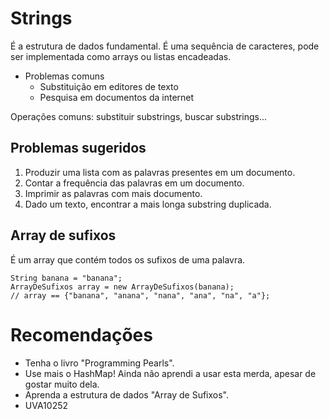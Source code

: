 # Strings

É a estrutura de dados fundamental. É uma sequência de caracteres, pode ser
implementada como arrays ou listas encadeadas.

+ Problemas comuns
  + Substituição em editores de texto
  + Pesquisa em documentos da internet

Operações comuns: substituir substrings, buscar substrings...

Problemas sugeridos
-------------------

1. Produzir uma lista com as palavras presentes em um documento.
2. Contar a frequência das palavras em um documento.
3. Imprimir as palavras com mais documento.
4. Dado um texto, encontrar a mais longa substring duplicada.

Array de sufixos
----------------

É um array que contém todos os sufixos de uma palavra.

    String banana = "banana";
    ArrayDeSufixos array = new ArrayDeSufixos(banana);
    // array == {"banana", "anana", "nana", "ana", "na", "a"};

# Recomendações

+ Tenha o livro "Programming Pearls".
+ Use mais o HashMap! Ainda não aprendi a usar esta merda, apesar de gostar
muito dela.
+ Aprenda a estrutura de dados "Array de Sufixos".
+ UVA10252
